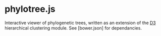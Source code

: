 # phylotree.js
Interactive viewer of phylogenetic trees, written as an extension of the [D3](d3js.org) hierarchical clustering module. See [bower.json] for dependancies.
